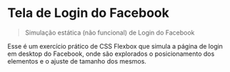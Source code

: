 # Tela de Login do Facebook
> Simulação estática (não funcional) de Login do Facebook

Esse é um exercício prático de CSS Flexbox que simula a página de login
em desktop do Facebook, onde são explorados o posicionamento dos elementos e
o ajuste de tamanho dos mesmos.
